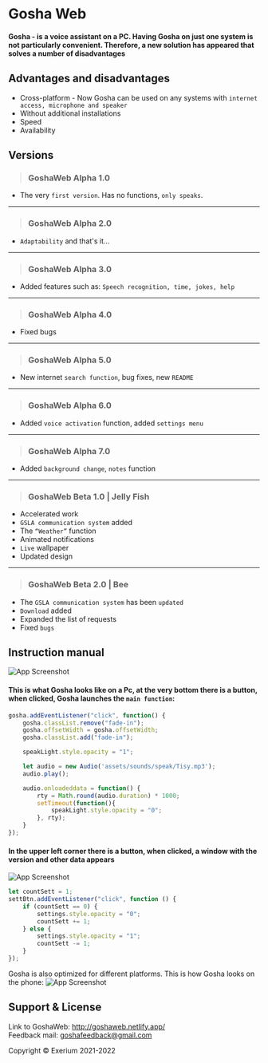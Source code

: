 # Gosha Web

#### Gosha - is a voice assistant on a PC. Having Gosha on just one system is not particularly convenient. Therefore, a new solution has appeared that solves a number of disadvantages

## Advantages and disadvantages
- Cross-platform -  Now Gosha can be used on any systems with `internet access, microphone and speaker`
- Without additional installations
- Speed
- Availability

## Versions
> ### GoshaWeb Alpha 1.0
- The very `first version`. Has no functions, `only speaks`.
---
> ### GoshaWeb Alpha 2.0
- `Adaptability` and that's it...
---
> ### GoshaWeb Alpha 3.0
- Added features such as: `Speech recognition, time, jokes, help`
---
> ### GoshaWeb Alpha 4.0
- Fixed bugs
---
> ### GoshaWeb Alpha 5.0
- New internet `search function`, bug fixes, new `README`
---
> ### GoshaWeb Alpha 6.0
- Added `voice activation` function, added `settings menu`
---
> ### GoshaWeb Alpha 7.0
- Added `background change`, `notes` function
---
> ### GoshaWeb Beta 1.0 | Jelly Fish
- Accelerated work
- `GSLA communication system` added
- The `“Weather”` function
- Animated notifications
- `Live` wallpaper
- Updated design
---
> ### GoshaWeb Beta 2.0 | Bee
- The `GSLA communication system` has been `updated`
- `Download` added
- Expanded the list of requests
- Fixed `bugs`

## Instruction manual
![App Screenshot](https://i.ibb.co/YZMGPPZ/2022-04-23-143041436.png)

#### This is what Gosha looks like on a Pc, at the very bottom there is a button, when clicked, Gosha launches the `main function`:
```javascript
gosha.addEventListener("click", function() {
    gosha.classList.remove("fade-in");
    gosha.offsetWidth = gosha.offsetWidth;
    gosha.classList.add("fade-in");

    speakLight.style.opacity = "1";

    let audio = new Audio('assets/sounds/speak/Tisy.mp3');
    audio.play();

    audio.onloadeddata = function() {
        rty = Math.round(audio.duration) * 1000;
        setTimeout(function(){
            speakLight.style.opacity = "0";
        }, rty);
    }
});
```

#### In the upper left corner there is a button, when clicked, a window with the version and other data appears
![App Screenshot](https://i.ibb.co/RY0NK3n/2022-04-23-143920337.png)

```javascript
let countSett = 1;
settBtn.addEventListener("click", function () {
    if (countSett == 0) {
        settings.style.opacity = "0";
        countSett += 1;
    } else {
        settings.style.opacity = "1";
        countSett -= 1;
    }
});
```
Gosha is also optimized for different platforms.
This is how Gosha looks on the phone:
![App Screenshot](https://i.ibb.co/yn7ndXb/2022-04-23-144400146.png)

## Support & License
Link to GoshaWeb: http://goshaweb.netlify.app/  
Feedback mail: goshafeedback@gmail.com

Copyright © Exerium 2021-2022  